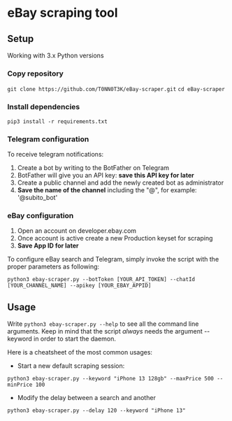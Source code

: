 # eBay scraping tool

## Setup
Working with 3.x Python versions

### Copy repository
`git clone https://github.com/T0NN0T3K/eBay-scraper.git`
`cd eBay-scraper`

### Install dependencies 
```pip3 install -r requirements.txt```

### Telegram configuration
To receive telegram notifications:
1) Create a bot by writing to the BotFather on Telegram
2) BotFather will give you an API key: **save this API key for later**
3) Create a public channel and add the newly created bot as administrator
4) **Save the name of the channel** including the "@", for example: '@subito_bot'

### eBay configuration
1) Open an account on developer.ebay.com
2) Once account is active create a new Production keyset for scraping
3) **Save App ID for later**

To configure eBay search and Telegram, simply invoke the script with the proper parameters as following:

`python3 ebay-scraper.py --botToken [YOUR_API_TOKEN] --chatId [YOUR_CHANNEL_NAME] --apikey [YOUR_EBAY_APPID]`

## Usage
Write `python3 ebay-scraper.py --help` to see all the command line arguments. Keep in mind that the script *always* needs the argument --keyword in order to start the daemon. 

Here is a cheatsheet of the most common usages:

* Start a new default scraping session:
  
`python3 ebay-scraper.py --keyword "iPhone 13 128gb" --maxPrice 500 --minPrice 100`

* Modify the delay between a search and another
  
`python3 ebay-scraper.py --delay 120 --keyword "iPhone 13"`


